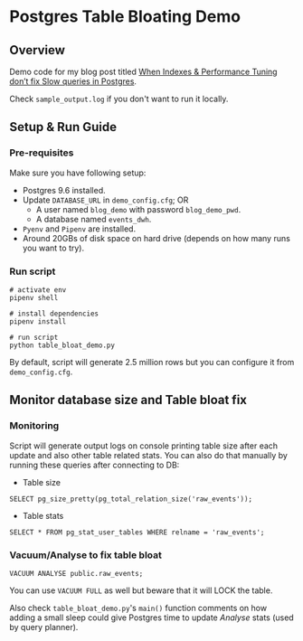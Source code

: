# Postgres Table Bloating Demo

## Overview
Demo code for my blog post titled [When Indexes & Performance Tuning don’t fix Slow queries in Postgres](https://medium.com/@aitzaz/when-indexes-performance-tuning-dont-fix-slow-queries-in-postgres-fb0a63d99276).

Check `sample_output.log` if you don't want to run it locally.

## Setup & Run Guide

### Pre-requisites
Make sure you have following setup:

- Postgres 9.6 installed.
- Update `DATABASE_URL` in `demo_config.cfg`; OR
    - A user named `blog_demo` with password `blog_demo_pwd`. 
    - A database named `events_dwh`.
- `Pyenv` and `Pipenv` are installed.
- Around 20GBs of disk space on hard drive (depends on how many runs you want to try). 

### Run script

```shell script
# activate env
pipenv shell

# install dependencies
pipenv install

# run script
python table_bloat_demo.py
```

By default, script will generate 2.5 million rows but you can configure it from `demo_config.cfg`.

## Monitor database size and Table bloat fix

### Monitoring
Script will generate output logs on console printing table size after each update and also other table related stats. You can also do that manually by running these queries after connecting to DB:

- Table size

`SELECT pg_size_pretty(pg_total_relation_size('raw_events'));`

- Table stats

`SELECT * FROM pg_stat_user_tables WHERE relname = 'raw_events';` 

### Vacuum/Analyse to fix table bloat

`VACUUM ANALYSE public.raw_events;`

You can use `VACUUM FULL` as well but beware that it will LOCK the table.

Also check `table_bloat_demo.py`'s `main()` function comments on how adding a small sleep could give Postgres time to update *Analyse* stats (used by query planner).
